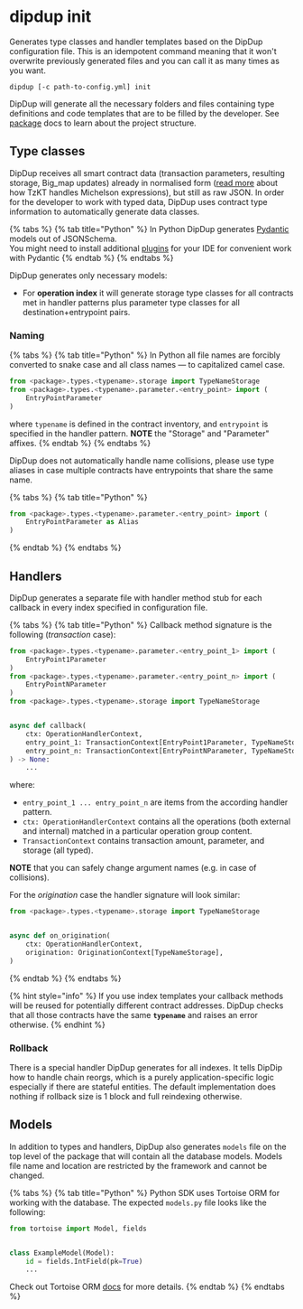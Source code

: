 # dipdup init

Generates type classes and handler templates based on the DipDup configuration file. This is an idempotent command meaning that it won't overwrite previously generated files and you can call it as many times as you want.

```text
dipdup [-c path-to-config.yml] init
```

DipDup will generate all the necessary folders and files containing type definitions and code templates that are to be filled by the developer. See [package](../config-file-reference/package.md#package-structure) docs to learn about the project structure.

## Type classes

DipDup receives all smart contract data \(transaction parameters, resulting storage, Big\_map updates\) already in normalised form \([read more](https://baking-bad.org/blog/2021/03/03/tzkt-v14-released-with-improved-smart-contract-data-and-websocket-api/) about how TzKT handles Michelson expressions\), but still as raw JSON. In order for the developer to work with typed data, DipDup uses contract type information to automatically generate data classes.

{% tabs %}
{% tab title="Python" %}
In Python DipDup generates [Pydantic](https://pydantic-docs.helpmanual.io/datamodel_code_generator/) models out of JSONSchema.  
You might need to install additional [plugins](https://pydantic-docs.helpmanual.io/pycharm_plugin/) for your IDE for convenient work with Pydantic
{% endtab %}
{% endtabs %}

DipDup generates only necessary models:

* For **operation index** it will generate storage type classes for all contracts met in handler patterns plus parameter type classes for all destination+entrypoint pairs.

### Naming

{% tabs %}
{% tab title="Python" %}
In Python all file names are forcibly converted to snake case and all class names — to capitalized camel case.

```python
from <package>.types.<typename>.storage import TypeNameStorage
from <package>.types.<typename>.parameter.<entry_point> import (
    EntryPointParameter
)
```

where `typename` is defined in the contract inventory, and `entrypoint` is specified in the handler pattern. **NOTE** the "Storage" and "Parameter" affixes.
{% endtab %}
{% endtabs %}

DipDup does not automatically handle name collisions, please use type aliases in case multiple contracts have entrypoints that share the same name.

{% tabs %}
{% tab title="Python" %}
```python
from <package>.types.<typename>.parameter.<entry_point> import (
    EntryPointParameter as Alias
)
```
{% endtab %}
{% endtabs %}

## Handlers

DipDup generates a separate file with handler method stub for each callback in every index specified in configuration file.

{% tabs %}
{% tab title="Python" %}
Callback method signature is the following \(_transaction_ case\):

```python
from <package>.types.<typename>.parameter.<entry_point_1> import (
    EntryPoint1Parameter
)
from <package>.types.<typename>.parameter.<entry_point_n> import (
    EntryPointNParameter
)
from <package>.types.<typename>.storage import TypeNameStorage


async def callback(
    ctx: OperationHandlerContext,
    entry_point_1: TransactionContext[EntryPoint1Parameter, TypeNameStorage],
    entry_point_n: TransactionContext[EntryPointNParameter, TypeNameStorage]
) -> None:
    ...
```

where:

*  `entry_point_1 ... entry_point_n` are items from the according handler pattern.
* `ctx: OperationHandlerContext` contains all the operations \(both external and internal\) matched in a particular operation group content.
* `TransactionContext` contains transaction amount, parameter, and storage \(all typed\).

**NOTE** that you can safely change argument names \(e.g. in case of collisions\).

For the _origination_ case the handler signature will look similar:

```python
from <package>.types.<typename>.storage import TypeNameStorage


async def on_origination(
    ctx: OperationHandlerContext,
    origination: OriginationContext[TypeNameStorage],
)
```
{% endtab %}
{% endtabs %}

{% hint style="info" %}
If you use index templates your callback methods will be reused for potentially different contract addresses. DipDup checks that all those contracts have the same **`typename`** and raises an error otherwise.
{% endhint %}

### Rollback

There is a special handler DipDup generates for all indexes. It tells DipDip how to handle chain reorgs, which is a purely application-specific logic especially if there are stateful entities. The default implementation does nothing if rollback size is 1 block and full reindexing otherwise.

## Models

In addition to types and handlers, DipDup also generates `models` file on the top level of the package that will contain all the database models. Models file name and location are restricted by the framework and cannot be changed.

{% tabs %}
{% tab title="Python" %}
Python SDK uses Tortoise ORM for working with the database. The expected `models.py` file looks like the following:

```python
from tortoise import Model, fields


class ExampleModel(Model):
    id = fields.IntField(pk=True)
    ...
```

Check out Tortoise ORM [docs](https://tortoise-orm.readthedocs.io/en/latest/getting_started.html#tutorial) for more details.
{% endtab %}
{% endtabs %}

